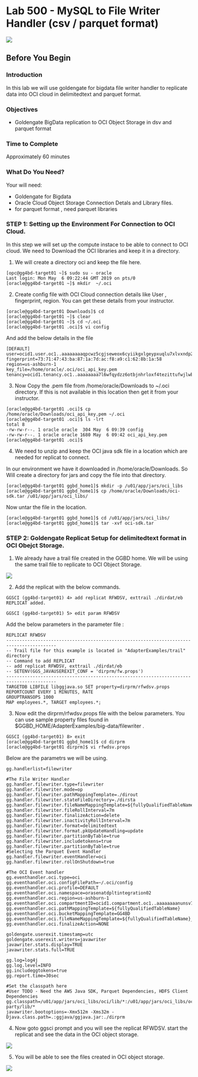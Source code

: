 # Lab 500 -  MySQL to File Writer Handler (csv / parquet format)
![](images/500/image100_0.png)


## Before You Begin

### Introduction
In this lab we will use goldengate for bigdata file writer handler to replicate data into OCI cloud in delimitedtext and parquet format.

### Objectives
- Goldengate BigData replication to OCI Object Storage in dsv and parquet format

### Time to Complete
Approximately 60 minutes

### What Do You Need?
Your will need:
- Goldengate for Bigdata
- Oracle Cloud Object Storage Connection Detals and Library files.
- for parquet format , need parquet libraries

### STEP 1: Setting up the Environment For Connection to OCI Cloud.
    
In this step we will set up the compute instace to be able to connect to OCI cloud. We need to Download the OCI libraries and keep it in a directory. 

1. We will create a directory oci and keep the file here.

```
[opc@gg4bd-target01 ~]$ sudo su - oracle
Last login: Mon May  6 09:22:44 GMT 2019 on pts/0
[oracle@gg4bd-target01 ~]$ mkdir  ~/.oci
```

2. Create config file with OCI Cloud connection details like User , fingerprint, region. You can get these details from your instructor.

```
[oracle@gg4bd-target01 Downloads]$ cd
[oracle@gg4bd-target01 ~]$ clear
[oracle@gg4bd-target01 ~]$ cd ~/.oci
[oracle@gg4bd-target01 .oci]$ vi config
```

And add the below details in the file
```
[DEFAULT]
user=ocid1.user.oc1..aaaaaaaaqpcwz5cgjseweox6cyiikgxlgeypxuqlu7xlvxndp2frejmpzmaa
fingerprint=73:71:47:43:ba:87:1a:7d:ac:f8:a9:c1:62:8b:1a:58
region=us-ashburn-1
key_file=/home/oracle/.oci/oci_api_key.pem
tenancy=ocid1.tenancy.oc1..aaaaaaaa7l6wfqydzz6otbjnhrloxf4tezittufwjlwbaoxvajvkr6hyxmba
```

3. Now Copy the .pem file from /home/oracle/Downloads to ~/.oci directory. If this is not available in this location then get it from your instructor.

```
[oracle@gg4bd-target01 .oci]$ cp /home/oracle/Downloads/oci_api_key.pem ~/.oci
[oracle@gg4bd-target01 .oci]$ ls -lrt
total 8
-rw-rw-r--. 1 oracle oracle  304 May  6 09:39 config
-rw-rw-r--. 1 oracle oracle 1680 May  6 09:42 oci_api_key.pem
[oracle@gg4bd-target01 .oci]$
```

4. We need to unzip and keep the OCI java sdk file in a location which are needed for replicat to connect. 

In our environment we have it downloaded in /home/oracle/Downloads. So Will create a directory for jars and copy the file into that directory.

```
[oracle@gg4bd-target01 ggbd_home1]$ mkdir -p /u01/app/jars/oci_libs
[oracle@gg4bd-target01 ggbd_home1]$ cp /home/oracle/Downloads/oci-sdk.tar /u01/app/jars/oci_libs/
```

Now untar the file in the location.

```
[oracle@gg4bd-target01 ggbd_home1]$ cd /u01/app/jars/oci_libs/
[oracle@gg4bd-target01 ggbd_home1]$ tar -xvf oci-sdk.tar

```

### STEP 2: Goldengate Replicat Setup for delimitedtext format in OCI Obejct Storage.

1. We already have a trail file created in the GGBD home. We will be using the same trail file to replicate to OCI Object Storage.

![](images/500/image100_1.png)


2. Add the replicat with the below commands.

```
GGSCI (gg4bd-target01) 4> add replicat RFWDSV, exttrail ./dirdat/eb
REPLICAT added.

GGSCI (gg4bd-target01) 5> edit param RFWDSV
```

Add the below parameters in the parameter file :
```
REPLICAT RFWDSV
-----------------------------------------------------------------------------------------
-- Trail file for this example is located in "AdapterExamples/trail" directory
-- Command to add REPLICAT
-- add replicat RFWDSV, exttrail ./dirdat/eb
-- SETENV(GGS_JAVAUSEREXIT_CONF = 'dirprm/fw.props')
-----------------------------------------------------------------------------------------
TARGETDB LIBFILE libggjava.so SET property=dirprm/rfwdsv.props
REPORTCOUNT EVERY 1 MINUTES, RATE
GROUPTRANSOPS 1000
MAP employees.*, TARGET employees.*;
```

3. Now edit the dirprm/rfwdsv.props file with the below parameters. You can use sample property files found in $GGBD_HOME/AdapterExamples/big-data/filewriter .

```
GGSCI (gg4bd-target01) 8> exit
[oracle@gg4bd-target01 ggbd_home1]$ cd dirprm
[oracle@gg4bd-target01 dirprm]$ vi rfwdsv.props
```

Below are the parametrs we will be using.

```
gg.handlerlist=filewriter

#The File Writer Handler
gg.handler.filewriter.type=filewriter
gg.handler.filewriter.mode=op
gg.handler.filewriter.pathMappingTemplate=./dirout
gg.handler.filewriter.stateFileDirectory=./dirsta
gg.handler.filewriter.fileNameMappingTemplate=${fullyQualifiedTableName}_${currentTimestamp}.txt
gg.handler.filewriter.fileRollInterval=7m
gg.handler.filewriter.finalizeAction=delete
gg.handler.filewriter.inactivityRollInterval=7m
gg.handler.filewriter.format=delimitedtext
gg.handler.filewriter.format.pkUpdateHandling=update
gg.handler.filewriter.partitionByTable=true
gg.handler.filewriter.includetokens=true
gg.handler.filewriter.partitionByTable=true
#Selecting the Parquet Event Handler
gg.handler.filewriter.eventHandler=oci
gg.handler.filewriter.rollOnShutdown=true

#The OCI Event handler
gg.eventhandler.oci.type=oci
gg.eventhandler.oci.configFilePath=~/.oci/config
gg.eventhandler.oci.profile=DEFAULT
gg.eventhandler.oci.namespace=orasenatdpltintegration02
gg.eventhandler.oci.region=us-ashburn-1
gg.eventhandler.oci.compartmentID=ocid1.compartment.oc1..aaaaaaaanunsv7u5me5gn3mcq6xlyknaebaj7uxaf42rzpo37xhfrjgqokaq
gg.eventhandler.oci.pathMappingTemplate=${fullyQualifiedTableName}
gg.eventhandler.oci.bucketMappingTemplate=GG4BD
gg.eventhandler.oci.fileNameMappingTemplate=${fullyQualifiedTableName}_${currentTimestamp}.csv
gg.eventhandler.oci.finalizeAction=NONE

goldengate.userexit.timestamp=utc
goldengate.userexit.writers=javawriter
javawriter.stats.display=TRUE
javawriter.stats.full=TRUE

gg.log=log4j
gg.log.level=INFO
gg.includeggtokens=true
gg.report.time=30sec

#Set the classpath here
#User TODO - Need the AWS Java SDK, Parquet Dependencies, HDFS Client Dependencies
gg.classpath=/u01/app/jars/oci_libs/oci/lib/*:/u01/app/jars/oci_libs/oci/third-party/lib/*
javawriter.bootoptions=-Xmx512m -Xms32m -Djava.class.path=.:ggjava/ggjava.jar:./dirprm
```

4. Now goto ggsci prompt and you will see the replicat RFWDSV. start the replicat and see the data in the OCI object storage.

![](images/500/image100_2.png)

5. You will be able to see the files created in OCI object storage.

![](images/500/image100_3.png)